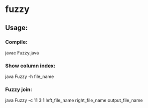 # fuzzy

## Usage:

### Compile:
javac Fuzzy.java

### Show column index:
java Fuzzy -h file_name

### Fuzzy join:
java Fuzzy -c 11 3 1 left_file_name right_file_name output_file_name
